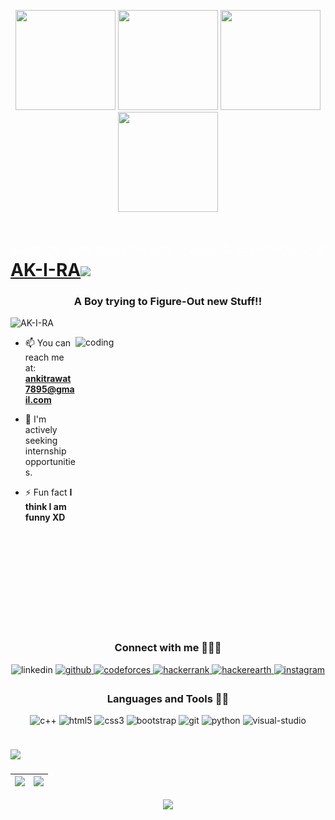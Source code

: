 <p align="center"> <img src="https://octodex.github.com/images/vinyltocat.png" height="160px" width="160px"> <img src="https://octodex.github.com/images/daftpunktocat-thomas.gif" height="160px" width="160px"> <img src="https://octodex.github.com/images/daftpunktocat-guy.gif" height="160px" width="160px"> <img src="https://octodex.github.com/images/Robotocat.png" height="160px" width="160px"></p>


# ![](https://github.com/Akash-Salvi/Akash-Salvi/blob/master/Hello(1).gif)[AK-I-RA](https://github.com/AK-I-RA)<img  src="https://raw.githubusercontent.com/MartinHeinz/MartinHeinz/master/wave.gif" width="30px" >



<h3 align="center">A Boy trying to Figure-Out new Stuff!!</h3>

<p align="left"> <img src="https://komarev.com/ghpvc/?username=AK-I-RA&label=Profile%20views&color=129e00&style=plastic" alt="AK-I-RA" /> </p>
<img src="https://user-images.githubusercontent.com/72906508/103413160-32a1ad00-4b2d-11eb-8edb-32fbd28ea108.gif" alt="coding" width="400" height="300" align="right">



- 📫 You can reach me at: **ankitrawat7895@gmail.com**

- 💼 I'm actively seeking internship opportunities.

- ⚡ Fun fact **I think I am funny XD**


<br>
<br>
<br>
<br>
<br>
<br>
<br>
<br>
<br>


<h3 align="center">Connect with me 🤝🤝🤝</h3>



<div align="center">
 <a herf="https://www.linkedin.com/in/ankit-rawat-934b731b8/" target="_blank">
<img src=https://img.shields.io/badge/linkedin-%231E77B5.svg?&style=for-the-badge&logo=linkedin&logoColor=white alt=linkedin style="margin-bottom: 5px;" />
</a> 
<a href="https://github.com/AK-I-RA" target="_blank">
<img src=https://img.shields.io/badge/github-%181717.svg?&style=for-the-badge&logo=github&logoColor=white&color=A8B9CC alt=github style="margin-bottom: 5px;" />
</a>
<a href="https://codeforces.com/profile/AK-I-RA" target="_blank">
<img src=https://img.shields.io/badge/codeforces-%181717.svg?&style=for-the-badge&logo=codeforces&logoColor=white&color=FF2D20 alt=codeforces style="margin-bottom: 5px;" />
</a>
<a href="https://www.hackerrank.com/ankitrawat7895" target="_blank">
<img src=https://img.shields.io/badge/hackerrank-%181717.svg?&style=for-the-badge&logo=hackerrank&logoColor=white&color=F37626 alt=hackerrank style="margin-bottom: 5px;" />
</a>
<a href="https://www.hackerearth.com/@ankitrawat7895" target="_blank">
<img src=https://img.shields.io/badge/hackerearth-%181717.svg?&style=for-the-badge&logo=hackerearth&logoColor=white&color=232F3E alt=hackerearth style="margin-bottom: 5px;" />
</a>  
<a href="https://instagram.com/ankitrawat7895" target="_blank">
<img src=https://img.shields.io/badge/instagram-%181717.svg?&style=for-the-badge&logo=instagram&logoColor=white&color=E4405F alt=instagram style="margin-bottom: 5px;" />
</a>
</div>




<h3 align="center">Languages and Tools 🔧🔨</h3>



<div align="center">
<a target="_blank">
<img src=https://img.shields.io/badge/c++-%3776AB.svg?style=for-the-badge&logo=c++&logoColor=white&color=A8B9CC alt=c++ style="margin-bottom: 5px;" />
</a>
<a target="_blank">
<img src=https://img.shields.io/badge/html5-%3776AB.svg?style=for-the-badge&logo=html5&logoColor=white&color=E34F26 alt=html5 style="margin-bottom: 5px;" />
</a>
<a target="_blank">
<img src=https://img.shields.io/badge/css3-%1572B6.svg?style=for-the-badge&logo=css3&logoColor=white&color=1572B6 alt=css3 style="margin-bottom: 5px;" />
</a>
<a target="_blank">
<img src=https://img.shields.io/badge/bootstrap-%3776AB.svg?style=for-the-badge&logo=bootstrap&logoColor=white&color=563D7C alt=bootstrap style="margin-bottom: 5px;" />
</a>
<a target="_blank">
<img src=https://img.shields.io/badge/git-%3776AB.svg?style=for-the-badge&logo=git&logoColor=white&color=F05032 alt=git style="margin-bottom: 5px;" />
</a>
<a target="_blank">
<img src=https://img.shields.io/badge/python-%3776AB.svg?style=for-the-badge&logo=python&logoColor=white&color=3776AB alt=python style="margin-bottom: 5px;" />
</a>
<a target="_blank">
<img src=https://img.shields.io/badge/VS%20Code-007ACC.svg?&style=for-the-badge&logo=visual-studio-code&logoColor=white alt=visual-studio style="margin-bottom: 5px;" />
</a>
</div>




![](https://github.com/JayantGoel001/JayantGoel001/blob/master/footer.png)
---

|<img src="https://github-readme-stats.vercel.app/api?username=AK-I-RA&&show_icons=true&count_private=true"/>|<img src="https://github-readme-streak-stats.herokuapp.com/?user=AK-I-RA"/>|
|---|---|


<p align="center"><img width="40%" src="https://github-readme-stats.vercel.app/api/top-langs?username=AK-I-RA&show_icons=true&locale=en&layout=compact" /></p>

